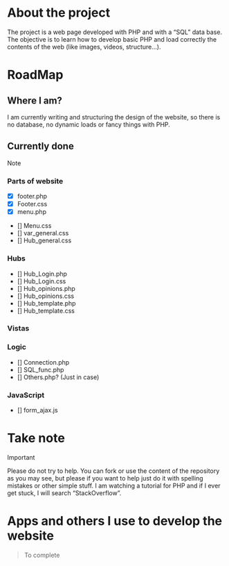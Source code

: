 # About the project
The project is a web page developed with PHP and with a “SQL” data base. The objective is to learn how to develop basic PHP and load correctly the contents of the web (like images, videos, structure...).
# RoadMap
## Where I am?
I am currently writing and structuring the design of the website, so there is no database, no dynamic loads or fancy things with PHP.
## Currently done
> [!NOTE]
> ### Parts of website
> - [x] footer.php
> - [x] Footer.css
> - [x] menu.php
> - [] Menu.css
> - [] var_general.css
> - [] Hub_general.css
> ### Hubs
> - [] Hub_Login.php
> - [] Hub_Login.css
> - [] Hub_opinions.php
> - [] Hub_opinions.css
> - [] Hub_template.php
> - [] Hub_template.css
> ### Vistas
> ### Logic
> - [] Connection.php
> - [] SQL_func.php
> - [] Others.php? (Just in case)
> ### JavaScript
> - [] form_ajax.js
# Take note
> [!IMPORTANT]
> Please do not try to help. You can fork or use the content of the repository as you may see, but please if you want to help just do it with spelling mistakes or other simple stuff. I am watching a tutorial for PHP and if I ever get stuck, I will search “StackOverflow”.
# Apps and others I use to develop the website
> To complete
